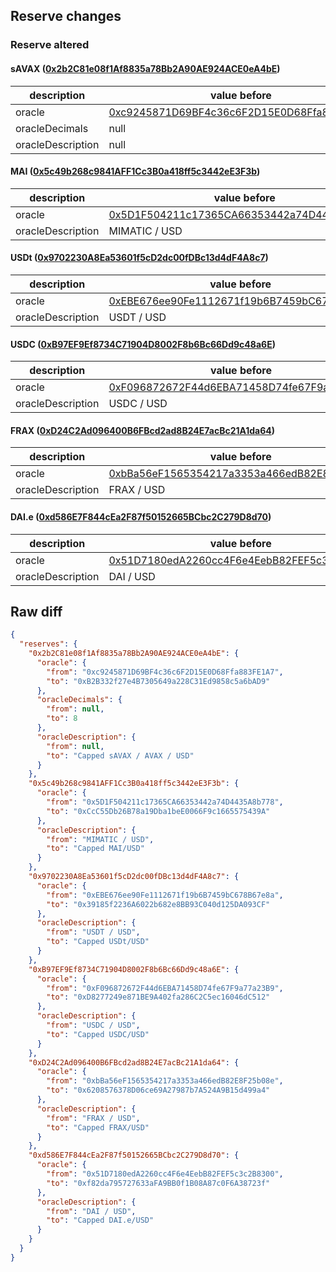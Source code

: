 ## Reserve changes

### Reserve altered

#### sAVAX ([0x2b2C81e08f1Af8835a78Bb2A90AE924ACE0eA4bE](https://snowscan.xyz/address/0x2b2C81e08f1Af8835a78Bb2A90AE924ACE0eA4bE))

| description | value before | value after |
| --- | --- | --- |
| oracle | [0xc9245871D69BF4c36c6F2D15E0D68Ffa883FE1A7](https://snowscan.xyz/address/0xc9245871D69BF4c36c6F2D15E0D68Ffa883FE1A7) | [0xB2B332f27e4B7305649a228C31Ed9858c5a6bAD9](https://snowscan.xyz/address/0xB2B332f27e4B7305649a228C31Ed9858c5a6bAD9) |
| oracleDecimals | null | 8 |
| oracleDescription | null | Capped sAVAX / AVAX / USD |


#### MAI ([0x5c49b268c9841AFF1Cc3B0a418ff5c3442eE3F3b](https://snowscan.xyz/address/0x5c49b268c9841AFF1Cc3B0a418ff5c3442eE3F3b))

| description | value before | value after |
| --- | --- | --- |
| oracle | [0x5D1F504211c17365CA66353442a74D4435A8b778](https://snowscan.xyz/address/0x5D1F504211c17365CA66353442a74D4435A8b778) | [0xCcC55Db26B78a19Dba1beE0066F9c1665575439A](https://snowscan.xyz/address/0xCcC55Db26B78a19Dba1beE0066F9c1665575439A) |
| oracleDescription | MIMATIC / USD | Capped MAI/USD |


#### USDt ([0x9702230A8Ea53601f5cD2dc00fDBc13d4dF4A8c7](https://snowscan.xyz/address/0x9702230A8Ea53601f5cD2dc00fDBc13d4dF4A8c7))

| description | value before | value after |
| --- | --- | --- |
| oracle | [0xEBE676ee90Fe1112671f19b6B7459bC678B67e8a](https://snowscan.xyz/address/0xEBE676ee90Fe1112671f19b6B7459bC678B67e8a) | [0x39185f2236A6022b682e8BB93C040d125DA093CF](https://snowscan.xyz/address/0x39185f2236A6022b682e8BB93C040d125DA093CF) |
| oracleDescription | USDT / USD | Capped USDt/USD |


#### USDC ([0xB97EF9Ef8734C71904D8002F8b6Bc66Dd9c48a6E](https://snowscan.xyz/address/0xB97EF9Ef8734C71904D8002F8b6Bc66Dd9c48a6E))

| description | value before | value after |
| --- | --- | --- |
| oracle | [0xF096872672F44d6EBA71458D74fe67F9a77a23B9](https://snowscan.xyz/address/0xF096872672F44d6EBA71458D74fe67F9a77a23B9) | [0xD8277249e871BE9A402fa286C2C5ec16046dC512](https://snowscan.xyz/address/0xD8277249e871BE9A402fa286C2C5ec16046dC512) |
| oracleDescription | USDC / USD | Capped USDC/USD |


#### FRAX ([0xD24C2Ad096400B6FBcd2ad8B24E7acBc21A1da64](https://snowscan.xyz/address/0xD24C2Ad096400B6FBcd2ad8B24E7acBc21A1da64))

| description | value before | value after |
| --- | --- | --- |
| oracle | [0xbBa56eF1565354217a3353a466edB82E8F25b08e](https://snowscan.xyz/address/0xbBa56eF1565354217a3353a466edB82E8F25b08e) | [0x6208576378D06ce69A27987b7A524A9B15d499a4](https://snowscan.xyz/address/0x6208576378D06ce69A27987b7A524A9B15d499a4) |
| oracleDescription | FRAX / USD | Capped FRAX/USD |


#### DAI.e ([0xd586E7F844cEa2F87f50152665BCbc2C279D8d70](https://snowscan.xyz/address/0xd586E7F844cEa2F87f50152665BCbc2C279D8d70))

| description | value before | value after |
| --- | --- | --- |
| oracle | [0x51D7180edA2260cc4F6e4EebB82FEF5c3c2B8300](https://snowscan.xyz/address/0x51D7180edA2260cc4F6e4EebB82FEF5c3c2B8300) | [0xf82da795727633aFA9BB0f1B08A87c0F6A38723f](https://snowscan.xyz/address/0xf82da795727633aFA9BB0f1B08A87c0F6A38723f) |
| oracleDescription | DAI / USD | Capped DAI.e/USD |


## Raw diff

```json
{
  "reserves": {
    "0x2b2C81e08f1Af8835a78Bb2A90AE924ACE0eA4bE": {
      "oracle": {
        "from": "0xc9245871D69BF4c36c6F2D15E0D68Ffa883FE1A7",
        "to": "0xB2B332f27e4B7305649a228C31Ed9858c5a6bAD9"
      },
      "oracleDecimals": {
        "from": null,
        "to": 8
      },
      "oracleDescription": {
        "from": null,
        "to": "Capped sAVAX / AVAX / USD"
      }
    },
    "0x5c49b268c9841AFF1Cc3B0a418ff5c3442eE3F3b": {
      "oracle": {
        "from": "0x5D1F504211c17365CA66353442a74D4435A8b778",
        "to": "0xCcC55Db26B78a19Dba1beE0066F9c1665575439A"
      },
      "oracleDescription": {
        "from": "MIMATIC / USD",
        "to": "Capped MAI/USD"
      }
    },
    "0x9702230A8Ea53601f5cD2dc00fDBc13d4dF4A8c7": {
      "oracle": {
        "from": "0xEBE676ee90Fe1112671f19b6B7459bC678B67e8a",
        "to": "0x39185f2236A6022b682e8BB93C040d125DA093CF"
      },
      "oracleDescription": {
        "from": "USDT / USD",
        "to": "Capped USDt/USD"
      }
    },
    "0xB97EF9Ef8734C71904D8002F8b6Bc66Dd9c48a6E": {
      "oracle": {
        "from": "0xF096872672F44d6EBA71458D74fe67F9a77a23B9",
        "to": "0xD8277249e871BE9A402fa286C2C5ec16046dC512"
      },
      "oracleDescription": {
        "from": "USDC / USD",
        "to": "Capped USDC/USD"
      }
    },
    "0xD24C2Ad096400B6FBcd2ad8B24E7acBc21A1da64": {
      "oracle": {
        "from": "0xbBa56eF1565354217a3353a466edB82E8F25b08e",
        "to": "0x6208576378D06ce69A27987b7A524A9B15d499a4"
      },
      "oracleDescription": {
        "from": "FRAX / USD",
        "to": "Capped FRAX/USD"
      }
    },
    "0xd586E7F844cEa2F87f50152665BCbc2C279D8d70": {
      "oracle": {
        "from": "0x51D7180edA2260cc4F6e4EebB82FEF5c3c2B8300",
        "to": "0xf82da795727633aFA9BB0f1B08A87c0F6A38723f"
      },
      "oracleDescription": {
        "from": "DAI / USD",
        "to": "Capped DAI.e/USD"
      }
    }
  }
}
```